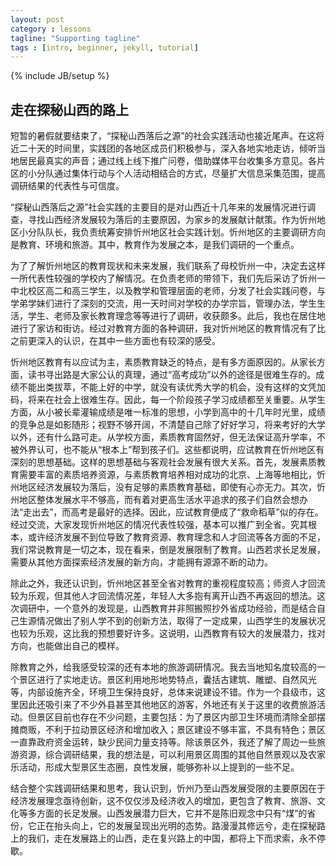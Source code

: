 ```yaml
---
layout: post
category : lessons
tagline: "Supporting tagline"
tags : [intro, beginner, jekyll, tutorial]
---
```

{% include JB/setup %}

## 走在探秘山西的路上

短暂的暑假就要结束了，“探秘山西落后之源”的社会实践活动也接近尾声。在这将近二十天的时间里，实践团的各地区成员们积极参与，深入各地实地走访，倾听当地居民最真实的声音；通过线上线下推广问卷，借助媒体平台收集多方意见。各片区的小分队通过集体行动与个人活动相结合的方式，尽量扩大信息采集范围，提高调研结果的代表性与可信度。

“探秘山西落后之源”社会实践的主要目的是对山西近十几年来的发展情况进行调查，寻找山西经济发展较为落后的主要原因，为家乡的发展献计献策。作为忻州地区小分队队长，我负责统筹安排忻州地区社会实践计划。忻州地区的主要调研方向是教育、环境和旅游。其中，教育作为发展之本，是我们调研的一个重点。

为了了解忻州地区的教育现状和未来发展，我们联系了母校忻州一中，决定去这样一所代表性较强的学校内了解情况。在负责老师的带领下，我们先后采访了忻州一中北校区高二和高三学生，以及教学和管理层面的老师，分发了社会实践问卷，与学弟学妹们进行了深刻的交流，用一天时间对学校的办学宗旨，管理办法，学生生活，学生、老师及家长教育理念等等进行了调研，收获颇多。此后，我也在居住地进行了家访和街访。经过对教育方面的各种调研，我对忻州地区的教育情况有了比之前更深入的认识，在其中一些方面也有较深的感受。

忻州地区教育有以应试为主，素质教育缺乏的特点，是有多方面原因的。从家长方面，读书寻出路是大家公认的真理，通过“高考成功”以外的途径是很难生存的。成绩不能出类拔萃，不能上好的中学，就没有读优秀大学的机会，没有这样的文凭加码，将来在社会上很难生存。因此，每一个阶段孩子学习成绩都至关重要。从学生方面，从小被长辈灌输成绩是唯一标准的思想，小学到高中的十几年时光里，成绩的竞争总是如影随形；视野不够开阔，不清楚自己除了好好学习，将来考好的大学以外，还有什么路可走。从学校方面，素质教育固然好，但无法保证高升学率，不被外界认可，也不能从“根本上”帮到孩子们。这些都说明，应试教育在忻州地区有深刻的思想基础。这样的思想基础与客观社会发展有很大关系。首先，发展素质教育需要丰富的素质培养资源，与素质教育培养相对成功的北京、上海等地相比，忻州地区经济发展较为落后，没有足够的素质教育基础，即使有心亦无力。其次，忻州地区整体发展水平不够高，而有着对更高生活水平追求的孩子们自然会想办法“走出去”，而高考是最好的选择。因此，应试教育便成了“救命稻草”似的存在。经过交流，大家发现忻州地区的情况代表性较强，基本可以推广到全省。究其根本，或许经济发展不到位导致了教育资源、教育理念和人才回流等各方面的不足，我们常说教育是一切之本，现在看来，倒是发展限制了教育。山西若求长足发展，需要从其他方面探索经济发展的新方向，才能拥有源源不断的动力。

除此之外，我还认识到，忻州地区甚至全省对教育的重视程度较高；师资人才回流较为乐观，但其他人才回流情况差，年轻人大多抱有离开山西不再返回的想法。这次调研中，一个意外的发现是，山西教育并非照搬照抄外省成功经验，而是结合自己生源情况做出了别人学不到的创新方法，取得了一定成果，山西学生的发展状况也较为乐观，这比我的预想要好许多。这说明，山西教育有较大的发展潜力，找对方向，也能做出自己的模样。

除教育之外，给我感受较深的还有本地的旅游调研情况。我去当地知名度较高的一个景区进行了实地走访。景区利用地形地势特点，囊括古建筑、雕塑、自然风光等，内部设施齐全，环境卫生保持良好，总体来说建设不错。作为一个县级市，这里因此还吸引来了不少外县甚至其他地区的游客，外地还有关于这里的收费旅游活动。但景区目前也存在不少问题，主要包括：为了景区内部卫生环境而清除全部摆摊商贩，不利于拉动景区经济和增加收入；景区建设不够丰富，不具有特色；景区一直靠政府资金运转，缺少民间力量支持等。除该景区外，我还了解了周边一些旅游资源，综合调研结果，我的想法是，可以利用景区周围的其他自然景观以及农家乐活动，形成大型景区生态圈，良性发展，能够弥补以上提到的一些不足。

结合整个实践调研结果和思考，我认识到，忻州乃至山西发展受限的主要原因在于经济发展理念亟待创新，这不仅仅涉及经济收入的增加，更包含了教育、旅游、文化等多方面的长足发展。山西发展潜力巨大，它并不是陈旧观念中只有“煤”的省份，它正在抬头向上，它的发展呈现出光明的态势。路漫漫其修远兮，走在探秘路上的我们，走在发展路上的山西，走在复兴路上的中国，都将上下而求索，永不停歇。
